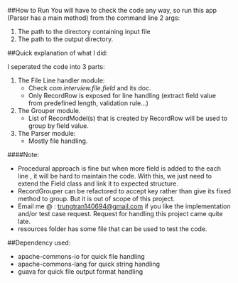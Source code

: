 
##How to Run
You will have to check the code any way, so run this app (Parser has a main method)  from the command line 2 args:
 1. The path to the directory containing input file
 2. The path to the output directory.
 

##Quick explanation of what I did:

I seperated the code into 3 parts:
1. The File Line handler module:
    * Check _com.interview.file.field_ and its doc.
    * Only RecordRow is exposed for  line handling (extract field value from predefined length, validation rule...)
2. The Grouper module.
   * List of RecordModel(s) that is created by RecordRow  will be used to group by field value.
3. The Parser module:
   * Mostly file handling.


####Note: 
* Procedural approach is fine but when more field is added to the each line , it will be hard to maintain the code. With this, we just need to extend the Field class and link it to expected structure. 
* RecordGrouper can be refactored to accept key rather than give its fixed method to group. But it is out of scope of this project.
* Email me @ : trungtran140694@gmail.com  if you like the implementation and/or  test case request. Request for handling this project came quite late.
* resources folder has some file that can be used to test the code.

##Dependency used:
* apache-commons-io for quick file handling
* apache-commons-lang for quick string handling
* guava for quick file output format handling



